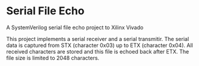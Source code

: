 # Serial File Echo
A SystemVerilog serial file echo project to Xilinx Vivado

This project implements a serial receiver and a serial transmitir. The serial data is captured from STX (character 0x03) up to ETX (character 0x04). All received characters are stored and this file is echoed back after ETX. The file size is limited to 2048 characters.
